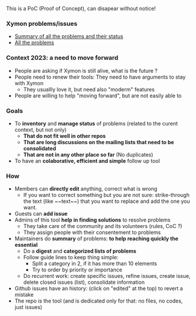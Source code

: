 This is a PoC (Proof of Concept), can disapear without notice!  

### Xymon problems/issues
- [Summary of all the problems and their status](https://github.com/xymon-monitoring/problem-solving/issues/1)
- [All the problems](https://github.com/xymon-monitoring/problem-solving/issues)

### Context 2023: a need to move forward
- People are asking if Xymon is still alive, what is the future ? 
- People need to renew their tools: They need to have arguments to stay with Xymon
  - They usuallly love it, but need also "moderm" features
- People are willing to help "moving forward", but are not easily able to

### Goals
- To **inventory** and **manage status** of problems (related to the curent context, but not only)
  -  **That do not fit well in other repos**
  -  **That are long discussions on the mailing lists that need to be consolidated** 
  -  **That are not in any other place so far** (No duplicates)
- To have an  **colaborative, efficient and simple** follow up tool


### How
- Members can **directly edit** anything, correct what is wrong
  - If you want to correct something but you are not sure: strike-through the text (like \~\~text\~\~) that you want to replace and add the one you want.  
- Guests can **add issue**
- Admins of this tool **help in finding solutions** to resolve problems
  - They take care of the community and its volunteers (rules, CoC ?)
  - They assign people with their consentement to problems 
- Maintainers do **summary** of problems: **to help reaching quickly the essential** 
  - Do a **digest** and **categorized lists of problems** 
  - Follow guide lines to keep thing simple:
    - Split a category in 2, if it has more than 10 elements 
    - Try to order by priority or importance
  - Do recurrent work: create specific issues, refine issues, create issue, delete closed issues (list), consolidate information
- Github issues have an history: (click on "edited" at the top) to revert a mistake 
- The repo is the tool (and is dedicated only for that: no files, no codes, just issues)

 

